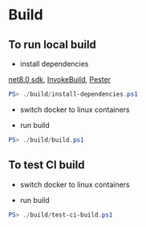 # Build

## To run local build

- install dependencies

[net8.0 sdk](https://dotnet.microsoft.com/download/dotnet/8.0), 
[InvokeBuild](https://www.powershellgallery.com/packages/InvokeBuild/5.9.12), 
[Pester](https://www.powershellgallery.com/packages/Pester/5.3.3)

``` powershell
PS> ./build/install-dependencies.ps1
```

- switch docker to linux containers

- run build

``` powershell
PS> ./build/build.ps1
```

## To test CI build

- switch docker to linux containers

- run build

``` powershell
PS> ./build/test-ci-build.ps1
```
